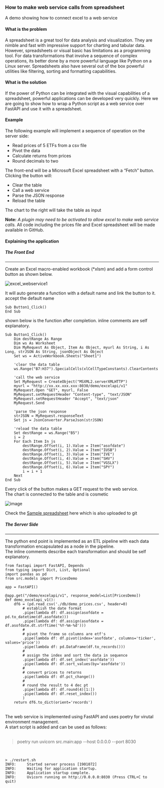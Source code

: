 ### How to make web service calls from spreadsheet
A demo showing how to connect excel to a web service 
#### What is the problem 
A spreadsheet is a great tool for data analysis and visualization. They are nimble and fast with impressive support for charting and tabular data. However, spreadsheets or visual basic has limitations as a programming tool. For data transformations that involve a sequence of complex operations, its better done by a more powerful language like Python on a Linux server. Spreadsheets also have several out of the box powerful utilities like filtering, sorting and formatting capabilities. 
#### What is the solution 
If the power of Python can be integrated with the visual capabilities of a spreadsheet, powerful applications can be developed very quickly. Here we are going to show how to wrap a Python script as a web service over FastAPI and use it with a spreadsheet. 
#### Example 
The following example will implement a sequence of operation on the server side: 
- Read prices of 5 ETFs from a csv file 
- Pivot the data
- Calculate returns from prices 
- Round decimals to two 

The front-end will be a Microsoft Excel spreadsheet with a “Fetch” button. Clicking the button will: 
- Clear the table 
- Call a web service 
- Parse the JSON response 
- Reload the table 

The chart to the right will take the table as input 

**Note:**
*A plugin may need to be activated to allow excel to make web service calls.*  All code including the prices file and Excel spreadsheet will be made available in GitHub. 

#### Explaining the application 
##### The Front End 
<hr>

Create an Excel macro-enabled workbook (*xlsm) and add a form control button as shown below. 

![excel_webservice1](https://github.com/user-attachments/assets/04231298-13bf-4931-aa1c-c270eb68c400)

It will auto generate a function with a default name and link the button to it. accept the default name 
```
Sub Button1_Click()
End Sub
```
shown below is the function after completion. inline comments are self explanatory. 

```  
Sub Button1_Click()
    Dim destRange As Range
    Dim ws As Worksheet
    Dim MyRequest As Object, Item As Object, myurl As String, i As Long, strJSON As String, jsonObject As Object
    Set ws = ActiveWorkbook.Sheets("Sheet1")
    
    'clear the data table 
    ws.Range("B7:H37").SpecialCells(xlCellTypeConstants).ClearContents

    'call the web service 
    Set MyRequest = CreateObject("MSXML2.serverXMLHTTP")
    myurl = "http://xx.xx.xxx.xxx:8030/demo/excelapi/v1"
    MyRequest.Open "GET", myurl, False
    MyRequest.setRequestHeader "Content-type", "text/JSON"
    MyRequest.setRequestHeader "Accept", "text/json"
    MyRequest.Send

    'parse the json response  
    strJSON = MyRequest.responseText
    Set js = JsonConverter.ParseJson(strJSON)

    'reload the data table
    Set destRange = ws.Range("B5")
    i = 2
    For Each Item In js
        destRange.Offset(i, 1).Value = Item("asofdate")
        destRange.Offset(i, 2).Value = Item("IUSB")
        destRange.Offset(i, 3).Value = Item("IVE")
        destRange.Offset(i, 4).Value = Item("SHV")
        destRange.Offset(i, 5).Value = Item("VGSLX")
        destRange.Offset(i, 6).Value = Item("SPY")
        i = i + 1
    Next
End Sub  
```
Every click of the button makes a GET request to the web service.  
The chart is connected to the table and is cosmetic 

![image](https://github.com/user-attachments/assets/7fb63055-2a52-4662-9ad2-cd9790260928)

Check the [Sample spreadsheet](./excel_webservice.xlsm) here which is also uploaded to git  

##### The Server Side  
<hr>
The python end point is implemented as an ETL pipeline with each data transformation encapsulated as a node in the pipeline.<br>  
The inline comments describe each transformation and should be self explanatory. 

```
from fastapi import FastAPI, Depends
from typing import Dict, List, Optional
import pandas as pd
from src.models import PricesDemo

app = FastAPI()

@app.get("/demo/excelapi/v1", response_model=List[PricesDemo])
def demo_excelapi_v1():
    df6 = (pd.read_csv('./db/demo_prices.csv', header=0)
        # establish the date format
        .pipe(lambda df: df.assign(asofdate = pd.to_datetime(df.asofdate)))
        .pipe(lambda df: df.assign(asofdate = df.asofdate.dt.strftime('%Y-%m-%d')))
        #
        # pivot the frame so columns are etf's
        .pipe(lambda df: df.pivot(index='asofdate', columns='ticker', values='price'))
        .pipe(lambda df: pd.DataFrame(df.to_records()))
        #
        # assign the index and sort the data in sequence
        .pipe(lambda df: df.set_index('asofdate'))
        .pipe(lambda df: df.sort_values(by='asofdate'))
        #
        # convert prices to returns
        .pipe(lambda df: df.pct_change())
        #
        # round the result to 4 dec pt
        .pipe(lambda df: df.round(4)[1:])
        .pipe(lambda df: df.reset_index())
        )
    return df6.to_dict(orient='records')
```  
<br>
The web service is implemented using FastAPI and uses poetry for virutal environment management.<br>
A start script is added and can be used as follows: <br><br>

> poetry run uvicorn src.main:app --host 0.0.0.0 --port 8030  
<br>

```
> ./restart.sh
INFO:     Started server process [1901072]
INFO:     Waiting for application startup.
INFO:     Application startup complete.
INFO:     Uvicorn running on http://0.0.0.0:8030 (Press CTRL+C to quit)  

```

